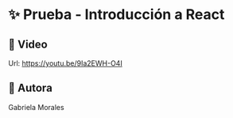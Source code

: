 # ✨ Prueba - Introducción a React

## 🎨 Video

Url: https://youtu.be/9Ia2EWH-O4I

## 🔨 Autora

Gabriela Morales

